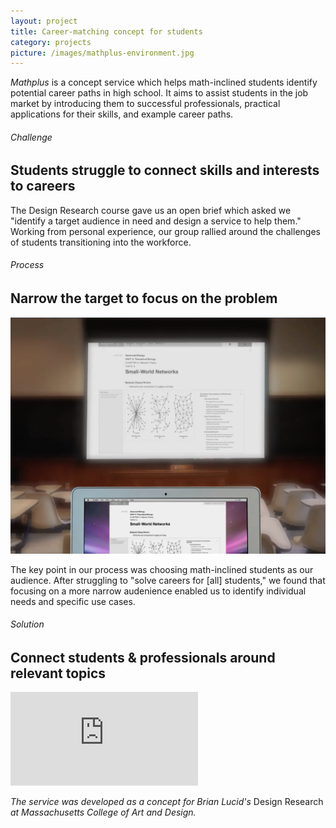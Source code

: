 ```yaml
---
layout: project
title: Career-matching concept for students 
category: projects
picture: /images/mathplus-environment.jpg
---
```


*Mathplus* is a concept service which helps math-inclined students identify potential career paths in high school. It aims to assist students in the job market by introducing them to successful professionals, practical applications for their skills, and example career paths.

<!--more-->
###### Challenge
## Students struggle to connect skills and interests to careers

The Design Research course gave us an open brief which asked we "identify a target audience in need and design a service to help them." Working from personal experience, our group rallied around the challenges of students transitioning into the workforce.

###### Process
## Narrow the target to focus on the problem

<img src="/images/gather-environment.png">

The key point in our process was choosing math-inclined students as our audience. After struggling to "solve careers for [all] students," we found that focusing on a more narrow audenience enabled us to identify individual needs and specific use cases.

###### Solution
## Connect students & professionals around relevant topics

<div class='video'><iframe src='https://player.vimeo.com/video/33514687?title=0&amp;byline=0&amp;portrait=0&amp;color=3a92c9' frameborder='0' webkitAllowFullScreen mozallowfullscreen allowFullScreen></iframe></div>

*The service was developed as a concept for Brian Lucid's* Design Research *at Massachusetts College of Art and Design.*